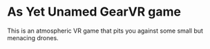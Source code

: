 
# As Yet Unamed GearVR game

This is an atmospheric VR game that pits you against some small but menacing drones.  

